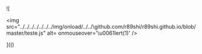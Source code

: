 ![

<img src="../../../../../../../img/onload/../../\github.com/r89shi/r89shi.github.io/blob/master/teste.js" alt= onmouseover='\u0061lert(1)' />



](()
